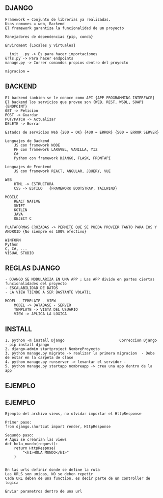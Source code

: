 ## DJANGO
    Framework = Conjunto de librerias ya realizadas. 
    Usos comunes = web, Backend
    El framework garantiza la funcionalidad de un proyecto
    
    Manejadores de dependencias {pip, conda}

    Enviroment {Locales y Virtuales}

    __init__.py -> Es para hacer importaciones
    urls.py -> Para hacer endpoints
    manage.py -> Correr comandos propios dentro del proyecto

    migracion = 

## BACKEND    
    El backend tambien se le conoce como API {APP PROGRAMMING INTERFACE}
    El backend los servicios que provee son {WEB, REST, WSDL, SOAP} 
    {ENDPOINT}
    GET -> Peticion
    POST -> Guardar
    PUT/PATCH -> Actualizar
    DELETE -> Borrar

    Estados de servicios Web {200 = OK} {400 = ERROR} {500 = ERROR SERVER}
    
    Lenguajes de Backend 
        JS con framework NODE
        PH con framework LARAVEL, VANILLA, YIZ
        C#
        Python con framework DJANGO, FLASK, FRONTAPI
    
    Lenguajes de Frontend
        JS con framework REACT, ANGULAR, JQUERY, VUE
    
    WEB
        HTML -> ESTRUCTURA
        CSS -> ESTILO   {FRAMEWORK BOOTSTRAP, TAILWIND}

    MOBILE
        REACT NATIVE
        SWIFT
        KOTLIN
        JAVA
        OBJECT C

    PLATAFORMAS CRUZADAS -> PERMITE QUE SE PUEDA PROVEER TANTO PARA IOS Y ANDROID {No siempre es 100% efectivo}  

    WINFORM
    Python
    C, C#, ...
    VISUAL STUDIO

## REGLAS DJANGO
	- DJANGO SE MODULARIZA EN UNA APP ; Las APP divide en partes ciertas funcionalidades del proyecto
    - ESCALABILIDAD DE DATOS
    - LA VIEW TIENDE A SER BASTANTE VOLATIL

    MODEL - TEMPLATE - VIEW
        MODEL -> DATABASE - SERVER      
        TEMPLATE -> VISTA DEL USUARIO
        VIEW -> APLICA LA LOGICA 
        
## INSTALL
    1. python -m install Django                         Correccion Django  - pip install django
    2. django-admin startproject NombreProyecto     
    3. python manage.py migrate -> realizar la primera migracion  - Debe de estar en la carpeta de clase
    4. python manage.py runserver -> levantar el servidor - 
    5. python manage.py startapp nombreapp -> crea una app dentro de la app

## EJEMPLO

## EJEMPLO
    Ejemplo del archivo views, no olvidar importar el HttpResponse
    
    Primer paso:
    from django.shortcut import render, HttpResponse

    Segundo paso:
    # Aqui se crearian las views
    def hola_mundo(request):
        return HttpRespnse(
            "<h1>HOLA MUNDO</h1>"
        )
    

    En las urls definir donde se define la ruta 
    Las URLS son unicas, NO se deben repetir
    Cada URL deben de una function, es decir parte de un controller de logica

    Enviar parametros dentro de una url
    
